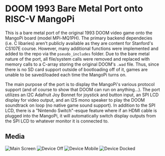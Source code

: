 # DOOM 1993 Bare Metal Port onto RISC-V MangoPi

This is a bare metal port of the original 1993 DOOM video game onto the MangoPi board (model MPi-MQ1PH). The primary backend dependecies (i.e. C libaries) aren't publicly available as they are content for Stanford's CS107E course. However, many additional functions were implemented and added to the repo via the `pseudo_includes` folder. Due to the bare metal nature of the port, all file/system calls were removed and replaced with memory calls to a C-array storing the original DOOM's `.wad` file. Thus, since there is no SD card support outside of bootloading off of it, games are unable to be saved/loaded each time the MangoPi turns on. 

The main purpose of the port is to display the MangoPi's various protocol support (and of course to show that DOOM can run on anything...). The port utilizes an I2C Adafruit Joy Bonnet for joystick and button input, an SPI  LCD display for video output, and an I2S mono speaker to play the DOOM soundtrack on loop (no native game sound support). In addition to the SPI LCD, there is a "Nintendo Switch"-esque feature where if an HDMI cable is plugged into the MangoPi, it will automatically switch display outputs from the SPI LCD to whatever monitor it is connected to.

## Media
![Main Screen](screenshots/mango_main_screen.png)
![Device Off](screenshots/mango_off.png)
![Device Mobile](screenshots/mango_mobile.png)
![Device Docked](screenshots/mango_docked.png)